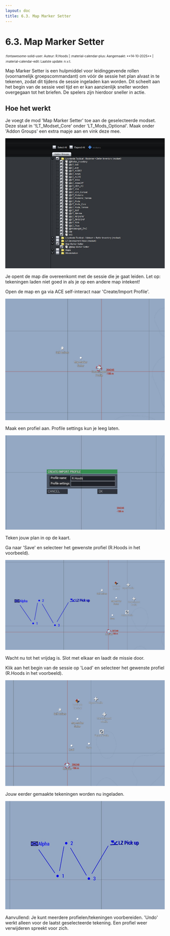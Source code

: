 ```yaml
---
layout: doc
title: 6.3. Map Marker Setter
---
```

# 6.3. Map Marker Setter
<span style="font-size:0.7em;">
    :fontawesome-solid-user: Auteur: R.Hoods | :material-calendar-plus: Aangemaakt: **14-10-2025** | :material-calendar-edit: Laatste update: n.v.t.
</span>

Map Marker Setter is een hulpmiddel voor leidinggevende rollen (voornamelijk groepscommandant) om vóór de sessie het plan alvast in te tekenen, zodat dit tijdens de sessie ingeladen kan worden.
Dit scheelt aan het begin van de sessie veel tijd en er kan aanzienlijk sneller worden overgegaan tot het briefen. De spelers zijn hierdoor sneller in actie.

## Hoe het werkt
Je voegt de mod 'Map Marker Setter' toe aan de geselecteerde modset. Deze staat in '!LT_Modset_Core' onder 'LT_Mods_Optional'. Maak onder 'Addon Groups' een extra mapje aan en vink deze mee. 

![Map Marker Setter toevoegen](img/6_3_ms/img0.jpg)

Je opent de map die overeenkomt met de sessie die je gaat leiden. Let op: tekeningen laden niet goed in als je op een andere map intekent!

Open de map en ga via ACE self-interact naar 'Create/Import Profile'.

![Map Marker Setter toevoegen](img/6_3_ms/img1.jpg)

Maak een profiel aan. Profile settings kun je leeg laten.

![Map Marker Setter toevoegen](img/6_3_ms/img2.jpg)

Teken jouw plan in op de kaart.

Ga naar 'Save' en selecteer het gewenste profiel (R.Hoods in het voorbeeld).

![Map Marker Setter toevoegen](img/6_3_ms/img3.jpg)

Wacht nu tot het vrijdag is. Slot met elkaar en laadt de missie door.

Klik aan het begin van de sessie op 'Load' en selecteer het gewenste profiel (R.Hoods in het voorbeeld).

![Map Marker Setter toevoegen](img/6_3_ms/img4.jpg)

Jouw eerder gemaakte tekeningen worden nu ingeladen.

![Map Marker Setter toevoegen](img/6_3_ms/img5.jpg)

Aanvullend: Je kunt meerdere profielen/tekeningen voorbereiden. 'Undo' werkt alleen voor de laatst geselecteerde tekening. Een profiel weer verwijderen spreekt voor zich.